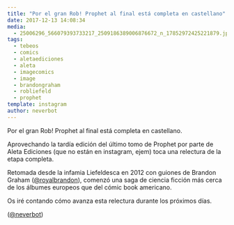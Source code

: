 ```yaml
---
title: "Por el gran Rob! Prophet al final está completa en castellano"
date: 2017-12-13 14:08:34
media: 
  - 25006296_566079393733217_2509186389006876672_n_17852972425221879.jpg
tags: 
  - tebeos
  - comics
  - aletaediciones
  - aleta
  - imagecomics
  - image
  - brandongraham
  - robliefeld
  - prophet
template: instagram
author: neverbot
---
```


Por el gran Rob! Prophet al final está completa en castellano.

Aprovechando la tardía edición del último tomo de Prophet por parte de Aleta Ediciones (que no están en instagram, ejem) toca una relectura de la etapa completa.

Retomada desde la infamia Liefeldesca en 2012 con guiones de Brandon Graham ([@royalbrandon](https://instagram.com/royalbrandon)), comenzó una saga de ciencia ficción más cerca de los álbumes europeos que del cómic book americano.

Os iré contando cómo avanza esta relectura durante los próximos días.

([@neverbot](https://instagram.com/neverbot))
